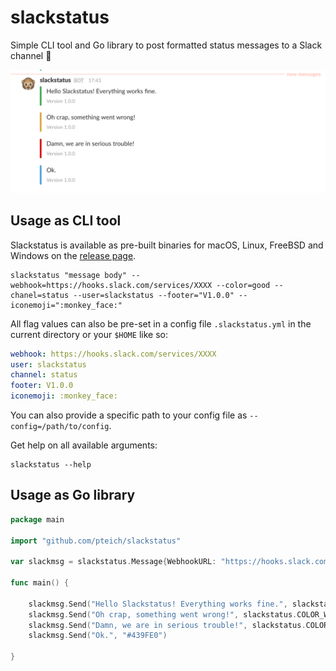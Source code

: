 # slackstatus
Simple CLI tool and Go library to post formatted status messages to a Slack channel :tada:

![Slackstatus in Action](./slackstatus-example.png)

## Usage as CLI tool

Slackstatus is available as pre-built binaries for macOS, Linux, FreeBSD and Windows on the [release page](https://github.com/pteich/slackstatus/releases).

```shell
slackstatus "message body" --webhook=https://hooks.slack.com/services/XXXX --color=good --chanel=status --user=slackstatus --footer="V1.0.0" --iconemoji=":monkey_face:"
```

All flag values can also be pre-set in a config file `.slackstatus.yml` in the current directory or your `$HOME` like so:
```yaml
webhook: https://hooks.slack.com/services/XXXX
user: slackstatus
channel: status
footer: V1.0.0
iconemoji: :monkey_face:
```

You can also provide a specific path to your config file as `--config=/path/to/config`.

Get help on all available arguments:
```shell
slackstatus --help
```

## Usage as Go library
```go
package main

import "github.com/pteich/slackstatus"

var slackmsg = slackstatus.Message{WebhookURL: "https://hooks.slack.com/services/XXXX", Username: "slackstatus", Channel: "#channelname", IconEmoji: ":monkey_face:", Footer: "Version 1.0.0"}

func main() {

	slackmsg.Send("Hello Slackstatus! Everything works fine.", slackstatus.COLOR_GOOD)
	slackmsg.Send("Oh crap, something went wrong!", slackstatus.COLOR_WARNING)
	slackmsg.Send("Damn, we are in serious trouble!", slackstatus.COLOR_DANGER)
	slackmsg.Send("Ok.", "#439FE0")
  
}
```
